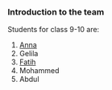### Introduction to the team 

Students for class 9-10 are: 

1. [Anna](./Anna.md)
2. Gelila
3. [Fatih](./Fatih.md)
4. Mohammed
5. Abdul

